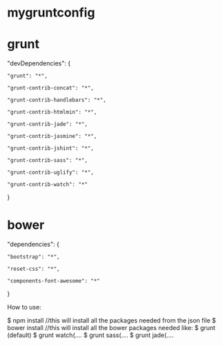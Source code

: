 # mygruntconfig

# grunt
 "devDependencies": {
 
    "grunt": "*",
    
    "grunt-contrib-concat": "*",
    
    "grunt-contrib-handlebars": "*",
    
    "grunt-contrib-htmlmin": "*",
    
    "grunt-contrib-jade": "*",
    
    "grunt-contrib-jasmine": "*",
    
    "grunt-contrib-jshint": "*",
    
    "grunt-contrib-sass": "*",
    
    "grunt-contrib-uglify": "*",
    
    "grunt-contrib-watch": "*"
    
  }

# bower

  "dependencies": {
  
    "bootstrap": "*",
    
    "reset-css": "*",
    
    "components-font-awesome": "*"
    
  }


How to use:

$ npm install //this will install all the packages needed  from the json file
$ bower install //this will install all the bower packages needed  like: 
$ grunt (default)
$ grunt watch(....
$ grunt sass(....
$ grunt jade(....


